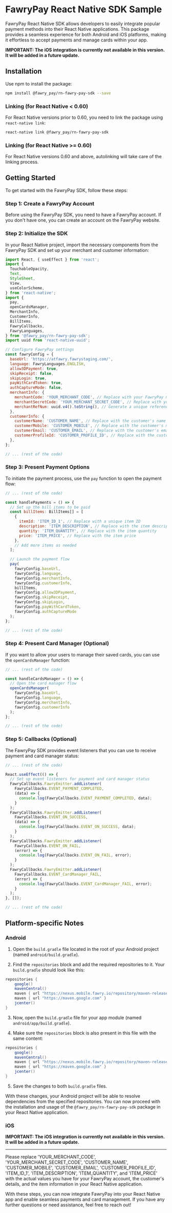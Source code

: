 # FawryPay React Native SDK Sample

FawryPay React Native SDK allows developers to easily integrate popular payment methods into their React Native applications. This package provides a seamless experience for both Android and iOS platforms, making it effortless to accept payments and manage cards within your app.

**IMPORTANT: The iOS integration is currently not available in this version. It will be added in a future update.**

## Installation

Use npm to install the package:

```bash
npm install @fawry_pay/rn-fawry-pay-sdk --save
```

### Linking (for React Native < 0.60)

For React Native versions prior to 0.60, you need to link the package using `react-native link`:

```bash
react-native link @fawry_pay/rn-fawry-pay-sdk
```

### Linking (for React Native >= 0.60)

For React Native versions 0.60 and above, autolinking will take care of the linking process.

## Getting Started

To get started with the FawryPay SDK, follow these steps:

### Step 1: Create a FawryPay Account

Before using the FawryPay SDK, you need to have a FawryPay account. If you don't have one, you can create an account on the FawryPay website.

### Step 2: Initialize the SDK

In your React Native project, import the necessary components from the FawryPay SDK and set up your merchant and customer information:

```javascript
import React, { useEffect } from 'react';
import {
  TouchableOpacity,
  Text,
  StyleSheet,
  View,
  useColorScheme,
} from 'react-native';
import {
  pay,
  openCardsManager,
  MerchantInfo,
  CustomerInfo,
  BillItems,
  FawryCallbacks,
  FawryLanguages,
} from '@fawry_pay/rn-fawry-pay-sdk';
import uuid from 'react-native-uuid';

// Configure FawryPay settings
const fawryConfig = {
  baseUrl: 'https://atfawry.fawrystaging.com/',
  language: FawryLanguages.ENGLISH,
  allow3DPayment: true,
  skipReceipt: false,
  skipLogin: true,
  payWithCardToken: true,
  authCaptureMode: false,
  merchantInfo: {
    merchantCode: 'YOUR_MERCHANT_CODE', // Replace with your FawryPay merchant code
    merchantSecretCode: 'YOUR_MERCHANT_SECRET_CODE', // Replace with your FawryPay merchant secret code
    merchantRefNum: uuid.v4().toString(), // Generate a unique reference number for each transaction
  },
  customerInfo: {
    customerName: 'CUSTOMER_NAME', // Replace with the customer's name
    customerMobile: 'CUSTOMER_MOBILE', // Replace with the customer's mobile number
    customerEmail: 'CUSTOMER_EMAIL', // Replace with the customer's email address
    customerProfileId: 'CUSTOMER_PROFILE_ID', // Replace with the customer's profile ID
  },
};

// ... (rest of the code)
```

### Step 3: Present Payment Options

To initiate the payment process, use the `pay` function to open the payment flow:

```javascript
// ... (rest of the code)

const handlePayments = () => {
  // Set up the bill items to be paid
  const billItems: BillItems[] = [
    {
      itemId: 'ITEM_ID_1', // Replace with a unique item ID
      description: 'ITEM_DESCRIPTION', // Replace with the item description
      quantity: 'ITEM_QUANTITY', // Replace with the item quantity
      price: 'ITEM_PRICE', // Replace with the item price
    },
    // Add more items as needed
  ];

  // Launch the payment flow
  pay(
    fawryConfig.baseUrl,
    fawryConfig.language,
    fawryConfig.merchantInfo,
    fawryConfig.customerInfo,
    billItems,
    fawryConfig.allow3DPayment,
    fawryConfig.skipReceipt,
    fawryConfig.skipLogin,
    fawryConfig.payWithCardToken,
    fawryConfig.authCaptureMode
  );
};

// ... (rest of the code)
```

### Step 4: Present Card Manager (Optional)

If you want to allow your users to manage their saved cards, you can use the `openCardsManager` function:

```javascript
// ... (rest of the code)

const handleCardsManager = () => {
  // Open the card manager flow
  openCardsManager(
    fawryConfig.baseUrl,
    fawryConfig.language,
    fawryConfig.merchantInfo,
    fawryConfig.customerInfo
  );
};

// ... (rest of the code)
```

### Step 5: Callbacks (Optional)

The FawryPay SDK provides event listeners that you can use to receive payment and card manager status:

```javascript
// ... (rest of the code)

React.useEffect(() => {
  // Set up event listeners for payment and card manager status
  FawryCallbacks.FawryEmitter.addListener(
    FawryCallbacks.EVENT_PAYMENT_COMPLETED,
    (data) => {
      console.log(FawryCallbacks.EVENT_PAYMENT_COMPLETED, data);
    }
  );
  FawryCallbacks.FawryEmitter.addListener(
    FawryCallbacks.EVENT_ON_SUCCESS,
    (data) => {
      console.log(FawryCallbacks.EVENT_ON_SUCCESS, data);
    }
  );
  FawryCallbacks.FawryEmitter.addListener(
    FawryCallbacks.EVENT_ON_FAIL,
    (error) => {
      console.log(FawryCallbacks.EVENT_ON_FAIL, error);
    }
  );
  FawryCallbacks.FawryEmitter.addListener(
    FawryCallbacks.EVENT_CardManager_FAIL,
    (error) => {
      console.log(FawryCallbacks.EVENT_CardManager_FAIL, error);
    }
  );
}, []);

// ... (rest of the code)
```

## Platform-specific Notes

### Android

1. Open the `build.gradle` file located in the root of your Android project (named `android/build.gradle`).

2. Find the `repositories` block and add the required repositories to it. Your `build.gradle` should look like this:

```gradle
repositories {
    google()
    mavenCentral()
    maven { url "https://nexus.mobile.fawry.io/repository/maven-releases/" }
    maven { url "https://maven.google.com" }
    jcenter()
}
```

3. Now, open the `build.gradle` file for your app module (named `android/app/build.gradle`).

4. Make sure the `repositories` block is also present in this file with the same content:

```gradle
repositories {
    google()
    mavenCentral()
    maven { url "https://nexus.mobile.fawry.io/repository/maven-releases/" }
    maven { url "https://maven.google.com" }
    jcenter()
}
```

5. Save the changes to both `build.gradle` files.

With these changes, your Android project will be able to resolve dependencies from the specified repositories. You can now proceed with the installation and usage of the `@fawry_pay/rn-fawry-pay-sdk` package in your React Native application.

### iOS

**IMPORTANT: The iOS integration is currently not available in this version. It will be added in a future update.**

---

Please replace 'YOUR_MERCHANT_CODE', 'YOUR_MERCHANT_SECRET_CODE', 'CUSTOMER_NAME', 'CUSTOMER_MOBILE', 'CUSTOMER_EMAIL', 'CUSTOMER_PROFILE_ID', 'ITEM_ID_1', 'ITEM_DESCRIPTION', 'ITEM_QUANTITY', and 'ITEM_PRICE' with the actual values you have for your FawryPay account, the customer's details, and the item information in your React Native application.

With these steps, you can now integrate FawryPay into your React Native app and enable seamless payments and card management. If you have any further questions or need assistance, feel free to reach out!
